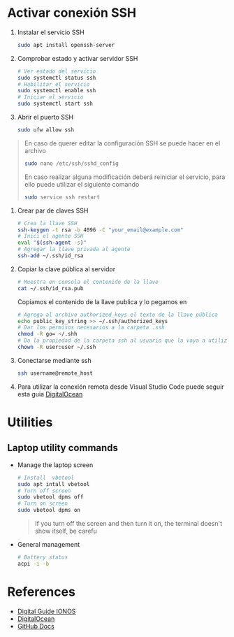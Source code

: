 # Activar conexión SSH

1.  Instalar el servicio SSH    
    ```sh
    sudo apt install openssh-server
    ```
2.  Comprobar estado y activar servidor SSH
    ```sh
    # Ver estado del servicio
    sudo systemctl status ssh
    # Habilitar el servicio
    sudo systemctl enable ssh
    # Iniciar el servicio
    sudo systemctl start ssh
    ```
3.  Abrir el puerto SSH
    ```sh
    sudo ufw allow ssh
    ```
> En caso de querer editar la configuración SSH se puede hacer en el archivo
> ```sh
> sudo nano /etc/ssh/sshd_config
> ```
> En caso realizar alguna modificación deberá reiniciar el servicio, para ello puede utilizar el siguiente comando
> ```sh
> sudo service ssh restart
> ```
1.  Crear par de claves SSH
    ```sh
    # Crea la llave SSH
    ssh-keygen -t rsa -b 4096 -C "your_email@example.com"
    # Inici el agente SSH
    eval "$(ssh-agent -s)"
    # Agregar la llave privada al agente
    ssh-add ~/.ssh/id_rsa
    ```
2.  Copiar la clave pública al servidor
    ```sh
    # Muestra en consola el contenido de la llave
    cat ~/.ssh/id_rsa.pub
    ```
    Copiamos el contenido de la llave publica y lo pegamos en
    ```sh
    # Agrega al archivo authorized_keys el texto de la llave pública
    echo public_key_string >> ~/.ssh/authorized_keys
    # Dar los permisos necesarios a la carpeta .ssh
    chmod -R go= ~/.shh
    # Da la propiedad de la carpeta ssh al usuario que la vaya a utilizar
    chown -R user:user ~/.ssh
    ```
3.  Conectarse mediante ssh
    ```sh
    ssh username@remote_host
    ```
4.  Para utilizar la conexión remota desde Visual Studio Code puede seguir esta guia [DigitalOcean](https://www.digitalocean.com/community/tutorials/how-to-use-visual-studio-code-for-remote-development-via-the-remote-ssh-plugin-es)
# Utilities

## Laptop utility commands
* Manage the laptop screen
  ```sh
  # Install  vbetool
  sudo apt intall vbetool
  # Turn off screen
  sudo vbetool dpms off
  # Turn on screen
  sudo vbetool dpms on
  ``` 
  > If you turn off the screen and then turn it on, the terminal doesn't show itself, be carefu
* General management
  ```sh 
  # Battery status
  acpi -i -b
  ```
# References

* [Digital Guide IONOS](https://www.ionos.es/digitalguide/servidores/configuracion/ubuntu-ssh/)
* [DigitalOcean](https://www.digitalocean.com/community/tutorials/how-to-set-up-ssh-keys-on-ubuntu-20-04-es)
* [GitHub Docs](https://docs.github.com/es/authentication/connecting-to-github-with-ssh/generating-a-new-ssh-key-and-adding-it-to-the-ssh-agent?platform=windows)